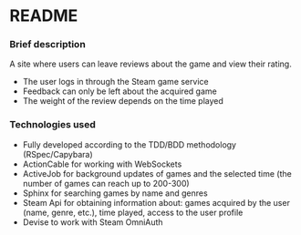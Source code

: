 # README
### Brief description

A site where users can leave reviews about the game and view their rating.

- The user logs in through the Steam game service
- Feedback can only be left about the acquired game
- The weight of the review depends on the time played

### Technologies used

- Fully developed according to the TDD/BDD methodology (RSpec/Capybara)
- ActionCable for working with WebSockets
- ActiveJob for background updates of games and the selected time (the number of games can reach up to 200-300)
- Sphinx for searching games by name and genres
- Steam Api for obtaining information about: games acquired by the user (name, genre, etc.), time played, access to the user profile
- Devise to work with Steam OmniAuth
